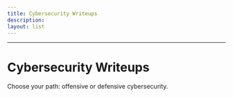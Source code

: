 ```yaml
---
title: Cybersecurity Writeups
description: 
layout: list
---
```


---


# Cybersecurity Writeups


Choose your path: offensive or defensive cybersecurity.
